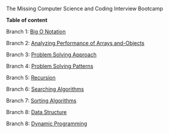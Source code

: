 The Missing Computer Science and Coding Interview Bootcamp

**Table of content**

Branch 1: [Big O Notation](https://github.com/ranibb/JavaScript-Algorithms-and-Data-Structures/tree/Big-O-Notation)

Branch 2: [Analyzing Performance of Arrays and-Objects](https://github.com/ranibb/JavaScript-Algorithms-and-Data-Structures/tree/Analyzing-Performance-of-Arrays-and-Objects)

Branch 3: [Problem Solving Approach](https://github.com/ranibb/JavaScript-Algorithms-and-Data-Structures/tree/Problem-Solving-Approach)

Branch 4: [Problem Solving Patterns](https://github.com/ranibb/JavaScript-Algorithms-and-Data-Structures/tree/Problem-Solving-Patterns)

Branch 5: [Recursion](https://github.com/ranibb/JavaScript-Algorithms-and-Data-Structures/tree/Recursion)

Branch 6: [Searching Algorithms](https://github.com/ranibb/JavaScript-Algorithms-and-Data-Structures/tree/Searching-Algorithms)

Branch 7: [Sorting Algorithms](https://github.com/ranibb/JavaScript-Algorithms-and-Data-Structures/tree/Sorting-Algorithms)

Branch 8: [Data Structure](https://github.com/ranibb/JavaScript-Algorithms-and-Data-Structures/tree/Data-Structure)

Branch 8: [Dynamic Programming](https://github.com/ranibb/JavaScript-Algorithms-and-Data-Structures/tree/Dynamic-Programming)
